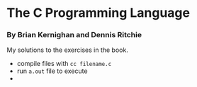 # The C Programming Language

### By Brian Kernighan and Dennis Ritchie

My solutions to the exercises in the book.

- compile files with `cc filename.c`
- run `a.out` file to execute
-
